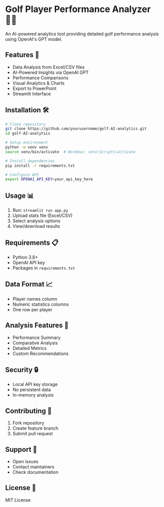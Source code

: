 # Golf Player Performance Analyzer 🏌️‍♂️

An AI-powered analytics tool providing detailed golf performance analysis using OpenAI's GPT model.

## Features 🌟
- Data Analysis from Excel/CSV files
- AI-Powered Insights via OpenAI GPT
- Performance Comparisons
- Visual Analytics & Charts
- Export to PowerPoint
- Streamlit Interface

## Installation 🛠️

```bash
# Clone repository
git clone https://github.com/yourusername/golf-AI-analytics.git
cd golf-AI-analytics

# Setup environment
python -m venv venv
source venv/bin/activate  # Windows: venv\Scripts\activate

# Install dependencies
pip install -r requirements.txt

# Configure API
export OPENAI_API_KEY=your_api_key_here
```

## Usage 📊
1. Run: `streamlit run app.py`
2. Upload stats file (Excel/CSV)
3. Select analysis options
4. View/download results

## Requirements 📋
- Python 3.8+
- OpenAI API key
- Packages in `requirements.txt`

## Data Format 📈
- Player names column
- Numeric statistics columns
- One row per player

## Analysis Features 🎯
- Performance Summary
- Comparative Analysis
- Detailed Metrics
- Custom Recommendations

## Security 🔒
- Local API key storage
- No persistent data
- In-memory analysis

## Contributing 🤝
1. Fork repository
2. Create feature branch
3. Submit pull request

## Support 💬
- Open issues
- Contact maintainers
- Check documentation

## License 📝
MIT License

